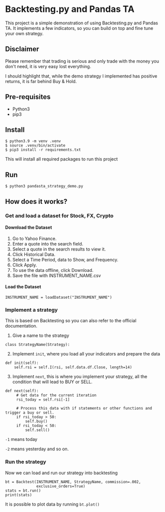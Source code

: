 # Backtesting.py and Pandas TA
This project is a simple demonstration of using Backtesting.py and Pandas TA. It implements a few indicators, so you can build on top and fine tune your own strategy.

## Disclaimer
Please remember that trading is serious and only trade with the money you don't need, it is very easy lost everything.

I should highlight that, while the demo strategy I implemented has positive returns, it is far behind Buy & Hold.


## Pre-requisites
 - Python3
 - pip3

## Install
```
$ python3.9 -m venv .venv
$ source .venv/bin/activate
$ pip3 install -r requirements.txt
```

This will install all required packages to run this project

## Run
```
$ python3 pandasta_strategy_demo.py
```

## How does it works?

### Get and load a dataset for Stock, FX, Crypto
#### Download the Dataset
  1. Go to Yahoo Finance.
  2. Enter a quote into the search field.
  3. Select a quote in the search results to view it.
  4. Click Historical Data.
  5. Select a Time Period, data to Show, and Frequency.
  6. Click Apply.
  7. To use the data offline, click Download.
  9. Save the file with INSTRUMENT_NAME.csv 
#### Load the Dataset
```
INSTRUMENT_NAME = loadDataset("INSTRUMENT_NAME")
```

### Implement a strategy
This is based on Backtesting so you can also refer to the official documentation.
  1. Give a name to the strategy

```
class StrategyName(Strategy):

```

  2. Implement `init`, where you load all your indicators and prepare the data
   ```
   def init(self):
       self.rsi = self.I(rsi, self.data.df.Close, length=14)
   ```
  3. Implement `next`, this is where you implement your strategy, all the condition that will lead to BUY or SELL.
   ```
   def next(self):
        # Get data for the current iteration
        rsi_today = self.rsi[-1]

        # Process this data with if statements or other functions and trigger a buy or sell.
        if rsi_today > 50:
            self.buy()
        if rsi_today < 50:
            self.sell()
   ```

`-1` means today

`-2` means yesterday and so on.

### Run the strategy
Now we can load and run our strategy into backtesting

```
bt = Backtest(INSTRUMENT_NAME, StrategyName, commission=.002,
              exclusive_orders=True)
stats = bt.run()
print(stats)
```

It is possible to plot data by running `bt.plot()`